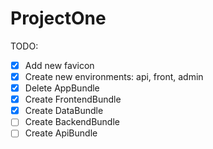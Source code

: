 # ProjectOne

TODO:

- [X] Add new favicon
- [X] Create new environments: api, front, admin
- [X] Delete AppBundle
- [X] Create FrontendBundle
- [X] Create DataBundle
- [ ] Create BackendBundle
- [ ] Create ApiBundle
